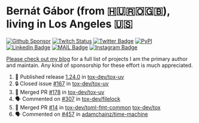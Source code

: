 # Bernát Gábor (from 🇭🇺🇷🇴🇬🇧), living in Los Angeles 🇺🇸

[![Github Sponsor](https://img.shields.io/static/v1?label=Sponsor&message=%E2%9D%A4&logo=GitHub&link=https://github.com/sponsors/gaborbernat&style=flat-square)](https://github.com/sponsors/gaborbernat)
[![Twitch Status](https://img.shields.io/twitch/status/gaborbernat?style=flat-square)](https://www.twitch.tv/gaborbernat)
[![Twitter Badge](https://img.shields.io/badge/-@gjbernat-1ca0f1?style=flat-square&labelColor=1ca0f1&logo=twitter&logoColor=white&link=https://twitter.com/gjbernat)](https://twitter.com/gjbernat)
[![PyPI](https://img.shields.io/badge/-gaborbernat-0073b7?style=flat-square&logo=Python&logoColor=white&link=https://pypi.org/user/gaborbernat/)](https://pypi.org/user/gaborbernat/)
[![Linkedin Badge](https://img.shields.io/badge/-gaborbernat-blue?style=flat-square&logo=Linkedin&logoColor=white&link=https://www.linkedin.com/in/gaborbernat/)](https://www.linkedin.com/in/gaborbernat/)
[![MAIL Badge](https://img.shields.io/badge/-gaborjbernat@gmail.com-c14438?style=flat-square&logo=Gmail&logoColor=white&link=mailto:gaborjbernat@gmail.com)](mailto:gaborjbernat@gmail.com)
[![Instagram Badge](https://img.shields.io/badge/-@gabor__bernat-845EC2?style=flat-square&labelColor=white&logo=Instagram&link=https://instagram.com/gabor_bernat/)](https://instagram.com/gabor_bernat)

[Please check out my blog](https://bernat.tech/about/) for a full list of projects I am the primary author and maintain.
Any kind of sponsorship for these effort is much appreciated.

<!--START_SECTION:activity-->

1. 🚀 Published release [1.24.0](https://github.com/tox-dev/tox-uv/releases/tag/1.24.0) in [tox-dev/tox-uv](https://github.com/tox-dev/tox-uv)
2. 🔒 Closed issue [#167](https://github.com/tox-dev/tox-uv/issues/167) in [tox-dev/tox-uv](https://github.com/tox-dev/tox-uv)
3. 🎉 Merged PR [#178](https://github.com/tox-dev/tox-uv/pull/178) in [tox-dev/tox-uv](https://github.com/tox-dev/tox-uv)
4. 🗣 Commented on [#307](https://github.com/tox-dev/filelock/issues/307#issuecomment-2668921538) in [tox-dev/filelock](https://github.com/tox-dev/filelock)
5. 🎉 Merged PR [#14](https://github.com/tox-dev/toml-fmt-common/pull/14) in [tox-dev/toml-fmt-common](https://github.com/tox-dev/toml-fmt-common)
   [tox-dev/tox](https://github.com/tox-dev/tox)
5. 🗣 Commented on [#457](https://github.com/adamchainz/time-machine/pull/457#issuecomment-2197730644) in
[adamchainz/time-machine](https://github.com/adamchainz/time-machine)
<!--END_SECTION:activity-->
